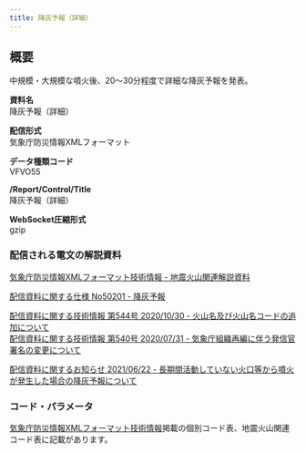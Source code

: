```yaml
---
title: 降灰予報（詳細）
---
```


## 概要
中規模・大規模な噴火後、20～30分程度で詳細な降灰予報を発表。

**資料名** <br/>
 降灰予報（詳細）
 
**配信形式** <br/>
 気象庁防災情報XMLフォーマット

**データ種類コード** <br/>
 VFVO55
 
**/Report/Control/Title** <br/>
 降灰予報（詳細）

**WebSocket圧縮形式** <br/>
 gzip

### 配信される電文の解説資料
[気象庁防災情報XMLフォーマット技術情報 - 地震火山関連解説資料](https://dmdata.jp/docs/jma/manual/0101-0185.pdf#page=168)
 
 
[配信資料に関する仕様 No50201 - 降灰予報](https://www.data.jma.go.jp/suishin/shiyou/pdf/no50201)


[配信資料に関する技術情報 第544号 2020/10/30 - 火山名及び火山名コードの追加について](https://dmdata.jp/docs/jma/technical/544.pdf) <br/>
[配信資料に関する技術情報 第540号 2020/07/31 - 気象庁組織再編に伴う発信官署名の変更について](https://dmdata.jp/docs/jma/technical/540.pdf) 


[配信資料に関するお知らせ 2021/06/22 - 長期間活動していない火口等から噴火が発生した場合の降灰予報について](https://dmdata.jp/docs/jma/notice/20210622b.pdf)

### コード・パラメータ
[気象庁防災情報XMLフォーマット技術情報](http://xml.kishou.go.jp/tec_material.html)掲載の個別コード表、地震火山関連コード表に記載があります。
